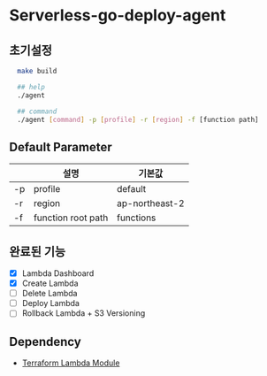# Serverless-go-deploy-agent

## 초기설정

```sh
  make build

  ## help
  ./agent

  ## command
  ./agent [command] -p [profile] -r [region] -f [function path]
```

## Default Parameter

|     | 설명               | 기본값         |
| --- | ------------------ | -------------- |
| -p  | profile            | default        |
| -r  | region             | ap-northeast-2 |
| -f  | function root path | functions      |

## 완료된 기능

- [x] Lambda Dashboard
- [x] Create Lambda
- [ ] Delete Lambda
- [ ] Deploy Lambda
- [ ] Rollback Lambda + S3 Versioning

## Dependency

- <a href="https://registry.terraform.io/modules/zkfmapf123/lambda/lee/latest">Terraform Lambda Module</a>

